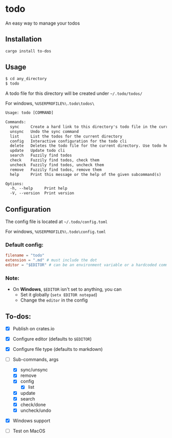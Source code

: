 # todo

An easy way to manage your todos

## Installation

```bash
cargo install to-dos
```

## Usage

```bash
$ cd any_directory
$ todo
```

A todo file for this directory will be created under `~/.todo/todos/`

For windows, `%USERPROFILE%\.todo\todos\`


```txt
Usage: todo [COMMAND]

Commands:
  sync     Create a hard link to this directory's todo file in the current directory
  unsync   Undo the sync command
  list     List the todos for the current directory
  config   Interactive configuration for the todo cli
  delete   Deletes the todo file for the current directory. Use todo help remove for other options
  update   Update todo cli
  search   Fuzzily find todos
  check    Fuzzily find todos, check them
  uncheck  Fuzzily find todos, uncheck them
  remove   Fuzzily find todos, remove them
  help     Print this message or the help of the given subcommand(s)

Options:
  -h, --help     Print help
  -V, --version  Print version
```

## Configuration

The config file is located at `~/.todo/config.toml`

For windows, `%USERPROFILE%\.todo\config.toml`

### Default config:

```toml
filename = "todo"
extension = ".md" # must include the dot
editor = "$EDITOR" # can be an environment variable or a hardcoded command
```

### Note: 

- On **Windows**, `$EDITOR` isn't set to anything, you can
    - Set it globally (`setx EDITOR notepad`)
    - Change the `editor` in the config

## To-dos:

- [x] Publish on crates.io
- [x] Configure editor (defaults to `$EDITOR`)
- [x] Configure file type (defaults to markdown)
- [ ] Sub-commands, args
    - [x] sync/unsync
    - [x] remove
    - [x] config
      - [x] list
    - [x] update
    - [x] search
    - [x] check/done
    - [x] uncheck/undo
- [x] Windows support
- [ ] Test on MacOS

